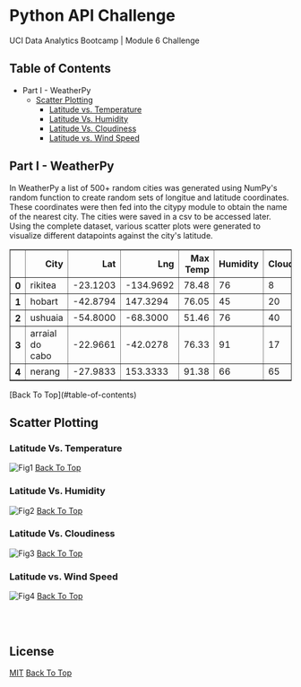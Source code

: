 # Python API Challenge

UCI Data Analytics Bootcamp | Module 6 Challenge

## Table of Contents
* Part I - WeatherPy
  * [Scatter Plotting](#scatter-plotting)
    - [Latitude vs. Temperature](#latitude-vs-temperature)
    - [Latitude Vs. Humidity](#latitude-vs-humidity)
    - [Latitude Vs. Cloudiness](#latitude-vs-cloudiness)
    - [Latitude vs. Wind Speed](#latitude-vs-wind-speed)
  
## Part I - WeatherPy

In WeatherPy a list of 500+ random cities was generated using NumPy's random function to create random sets of longitue and latitude coordinates. These coordinates were then fed into the citypy module to obtain the name of the nearest city. The cities were saved in a csv to be accessed later. Using the complete dataset, various scatter plots were generated to visualize different datapoints against the city's latitude.

<table class="dataframe" border="1">
  <thead>
    <tr style="text-align: right;">
      <th></th>
      <th>City</th>
      <th>Lat</th>
      <th>Lng</th>
      <th>Max Temp</th>
      <th>Humidity</th>
      <th>Cloudiness</th>
      <th>Wind Speed</th>
      <th>Country</th>
      <th>Date</th>
    </tr>
  </thead>
  <tbody>
    <tr>
      <th>0</th>
      <td>rikitea</td>
      <td>-23.1203</td>
      <td>-134.9692</td>
      <td>78.48</td>
      <td>76</td>
      <td>8</td>
      <td>12.71</td>
      <td>PF</td>
      <td>1675563787</td>
    </tr>
    <tr>
      <th>1</th>
      <td>hobart</td>
      <td>-42.8794</td>
      <td>147.3294</td>
      <td>76.05</td>
      <td>45</td>
      <td>20</td>
      <td>6.91</td>
      <td>AU</td>
      <td>1675563619</td>
    </tr>
    <tr>
      <th>2</th>
      <td>ushuaia</td>
      <td>-54.8000</td>
      <td>-68.3000</td>
      <td>51.46</td>
      <td>76</td>
      <td>40</td>
      <td>6.91</td>
      <td>AR</td>
      <td>1675563750</td>
    </tr>
    <tr>
      <th>3</th>
      <td>arraial do cabo</td>
      <td>-22.9661</td>
      <td>-42.0278</td>
      <td>76.33</td>
      <td>91</td>
      <td>17</td>
      <td>7.47</td>
      <td>BR</td>
      <td>1675563645</td>
    </tr>
    <tr>
      <th>4</th>
      <td>nerang</td>
      <td>-27.9833</td>
      <td>153.3333</td>
      <td>91.38</td>
      <td>66</td>
      <td>65</td>
      <td>7.00</td>
      <td>AU</td>
      <td>1675563789</td>
    </tr>
  </tbody>
</table>
[Back To Top](#table-of-contents)

## Scatter Plotting

### Latitude Vs. Temperature
![Fig1](https://user-images.githubusercontent.com/82631980/216805291-23adccfd-3f31-4cf0-87be-5ca5d38c2e28.png)
[Back To Top](#table-of-contents)

### Latitude Vs. Humidity
![Fig2](https://user-images.githubusercontent.com/82631980/216805298-46c4738b-b1d5-4f54-9059-1ac46dcaf6fa.png)
[Back To Top](#table-of-contents)

### Latitude Vs. Cloudiness
![Fig3](https://user-images.githubusercontent.com/82631980/216805300-816d9d40-c9fe-4102-80e1-c82c2a370f1f.png)
[Back To Top](#table-of-contents)

### Latitude vs. Wind Speed
![Fig4](https://user-images.githubusercontent.com/82631980/216805302-ecd47856-b231-429b-ba47-0eadf3d91399.png)
[Back To Top](#table-of-contents)

<br></br>

## License

[MIT](https://choosealicense.com/licenses/mit/)
[Back To Top](#table-of-contents)




